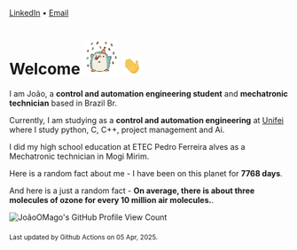 [LinkedIn](https://www.linkedin.com/in/joão-pedro-gozzoli-b95641301/) &bull;
[Email](joaopedrogozzoli@gmail.com)

# Welcome <img src="happy.gif" height="64px" /> <img src="wave.gif" height="32px" />

I am João, a  **control and automation engineering student** and **mechatronic technician** based in Brazil Br.

Currently, I am studying as a **control and automation engineering** at [Unifei](https://unifei.edu.br) where I study python, C, C++, project management and Ai.

I did my high school education at ETEC Pedro Ferreira alves as a Mechatronic technician in Mogi Mirim.

Here is a random fact about me - I have been on this planet for **7768 days**.

And here is a just a random fact -  **On average, there is about three molecules of ozone for every 10 million air molecules.**.

![JoãoOMago's GitHub Profile View Count](https://komarev.com/ghpvc/?username=JoaoOMago)

<sub>Last updated by Github Actions on 05 Apr, 2025.</sub>
